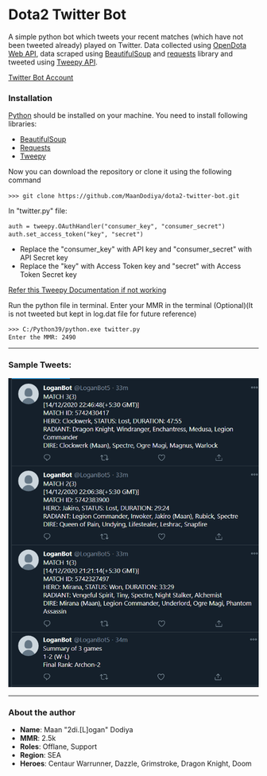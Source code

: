 # Dota2 Twitter Bot

A simple python bot which tweets your recent matches (which have not been tweeted already) played on Twitter. Data collected using [OpenDota Web API](https://docs.opendota.com/#), data scraped using [BeautifulSoup](https://pypi.org/project/beautifulsoup4/) and [requests](https://pypi.org/project/requests/) library and tweeted using [Tweepy API](http://docs.tweepy.org/en/latest/).

[Twitter Bot Account](https://twitter.com/LoganBot5)

### Installation

[Python]() should be installed on your machine.
You need to install following libraries:

- [BeautifulSoup](https://pypi.org/project/beautifulsoup4/)
- [Requests](https://pypi.org/project/requests/)
- [Tweepy](http://docs.tweepy.org/en/latest/)

Now you can download the repository or clone it using the following command

`>>> git clone https://github.com/MaanDodiya/dota2-twitter-bot.git`

In "twitter.py" file:

```
auth = tweepy.OAuthHandler("consumer_key", "consumer_secret")
auth.set_access_token("key", "secret")
```

- Replace the "consumer_key" with API key and "consumer_secret" with API Secret key
- Replace the "key" with Access Token key and "secret" with Access Token Secret key

[Refer this Tweepy Documentation if not working](http://docs.tweepy.org/en/latest/auth_tutorial.html#oauth-1a-authentication)

Run the python file in terminal.
Enter your MMR in the terminal (Optional)(It is not tweeted but kept in log.dat file for future reference)

```
>>> C:/Python39/python.exe twitter.py
Enter the MMR: 2490
```

---

### Sample Tweets:

[<img src="images/Tweet.png"/>](images/Tweet.png)

---

### About the author

- **Name**: Maan "2di.[L]ogan" Dodiya
- **MMR**: 2.5k
- **Roles**: Offlane, Support
- **Region**: SEA
- **Heroes**: Centaur Warrunner, Dazzle, Grimstroke, Dragon Knight, Doom
